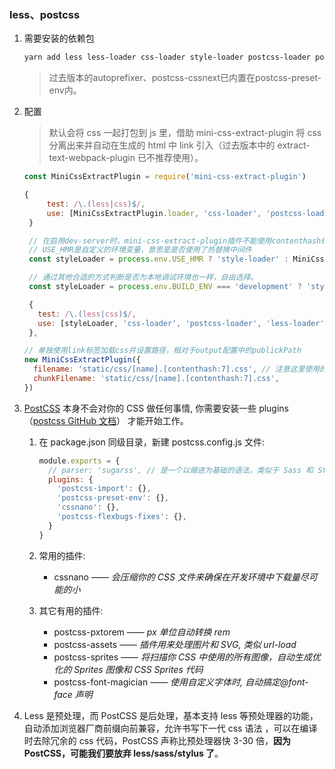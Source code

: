 ### less、postcss

1. 需要安装的依赖包

    ```bash
    yarn add less less-loader css-loader style-loader postcss-loader postcss-preset-env postcss-import cssnano postcss-safe-parser mini-css-extract-plugin -D
    ```

    > 过去版本的autoprefixer、postcss-cssnext已内置在postcss-preset-env内。

2. 配置

    > 默认会将 css 一起打包到 js 里，借助 mini-css-extract-plugin 将 css 分离出来并自动在生成的 html 中 link 引入（过去版本中的 extract-text-webpack-plugin 已不推荐使用）。

    ```js
    const MiniCssExtractPlugin = require('mini-css-extract-plugin')
    ```

    ```js
    {
         test: /\.(less|css)$/,
         use: [MiniCssExtractPlugin.loader, 'css-loader', 'postcss-loader', 'less-loader'],
     }

     // 在启用dev-server时，mini-css-extract-plugin插件不能使用contenthash给文件命名 => 所以本地起dev-server服务调试时，使用style-loader
     // USE_HMR是自定义的环境变量，意思是是否使用了热替换中间件
     const styleLoader = process.env.USE_HMR ? 'style-loader' : MiniCssExtractPlugin.loader

     // 通过其他合适的方式判断是否为本地调试环境也一样，自由选择。
     const styleLoader = process.env.BUILD_ENV === 'development' ? 'style-loader' : MiniCssExtractPlugin.loader

     {
       test: /\.(less|css)$/,
       use: [styleLoader, 'css-loader', 'postcss-loader', 'less-loader'],
     },
    ```

    ```js
    // 单独使用link标签加载css并设置路径，相对于output配置中的publickPath
    new MiniCssExtractPlugin({
      filename: 'static/css/[name].[contenthash:7].css', // 注意这里使用的是contenthash，否则任意的js改动，打包时都会导致css的文件名也跟着变动。
      chunkFilename: 'static/css/[name].[contenthash:7].css',
    })
    ```

3. [PostCSS](https://www.webpackjs.com/loaders/postcss-loader/) 本身不会对你的 CSS 做任何事情, 你需要安装一些 plugins（[postcss GitHub 文档](https://github.com/postcss/postcss/blob/master/README-cn.md)） 才能开始工作。

    1. 在 package.json 同级目录，新建 postcss.config.js 文件:

        ```js
        module.exports = {
          // parser: 'sugarss', // 是一个以缩进为基础的语法，类似于 Sass 和 Stylus，https://github.com/postcss/sugarss
          plugins: {
            'postcss-import': {},
            'postcss-preset-env': {},
            'cssnano': {},
            'postcss-flexbugs-fixes': {},
          }
        }
        ```

    2. 常用的插件:
        * cssnano —— _会压缩你的 CSS 文件来确保在开发环境中下载量尽可能的小_

    3. 其它有用的插件:
        * postcss-pxtorem —— _px 单位自动转换 rem_
        * postcss-assets —— _插件用来处理图片和 SVG, 类似 url-load_
        * postcss-sprites —— _将扫描你 CSS 中使用的所有图像，自动生成优化的 Sprites 图像和 CSS Sprites 代码_
        * postcss-font-magician —— _使用自定义字体时, 自动搞定@font-face 声明_

4. Less 是预处理，而 PostCSS 是后处理，基本支持 less 等预处理器的功能，自动添加浏览器厂商前缀向前兼容，允许书写下一代 css 语法 ，可以在编译时去除冗余的 css 代码，PostCSS 声称比预处理器快 3-30 倍，**因为 PostCSS，可能我们要放弃 less/sass/stylus 了**。